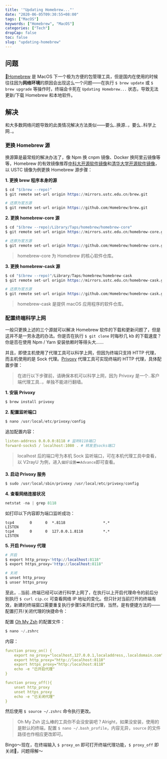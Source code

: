 ```yaml
---
title: '"Updating Homebrew..."'
date: "2020-06-05T09:30:55+08:00"
tags: ["MacOS"]
keywords: ["Homebrew", "MacOS"]
categories: ["Tech"]
dropCap: false
toc: false
slug: "updating-homebrew"
---
```

## 问题
[Homebrew](https://brew.sh/index_zh-cn) 是 MacOS 下一个极为方便的包管理工具，但是国内在使用的时候往往因为**网络环境**的原因会出现这么一个问题——在执行 `$ brew update` 或 `$ brew upgrade` 等操作时，终端会卡死在 `Updating Homebrew...` 状态，导致无法更新/下载 Homebrew 和本地软件。

## 解决
和大多数网络问题导致的此类情况解决方法类似——要么..换源..，要么..科学上网..。

### 更换 Homebrew 源
换源算是最常规的解决办法了，像 Npm 换 cnpm 镜像、Docker 换阿里云镜像等等，Homebrew 的有效镜像推荐[中科大开源软件镜像](http://mirrors.ustc.edu.cn/help/brew.git.html)和[清华大学开源软件镜像](https://mirror.tuna.tsinghua.edu.cn/help/homebrew/)，以 USTC 镜像为例更换 Homebrew 源步骤：

**1. 更换 brew 程序本身的源**

```s
$ cd "$(brew --repo)"
$ git remote set-url origin https://mirrors.ustc.edu.cn/brew.git

# 还原为官方源
$ git remote set-url origin https://github.com/Homebrew/brew.git
```

**2. 更换 homebrew-core 源**

```s
$ cd "$(brew --repo)/Library/Taps/homebrew/homebrew-core"
$ git remote set-url origin https://mirrors.ustc.edu.cn/homebrew-core.git

# 还原为官方源
$ git remote set-url origin https://github.com/Homebrew/homebrew-core.git
```

> homebrew-core 为 Homebrew 的核心软件仓库。

**3. 更换 homebrew-cask 源**

```s
$ cd "$(brew --repo)"/Library/Taps/homebrew/homebrew-cask
$ git remote set-url origin https://mirrors.ustc.edu.cn/homebrew-cask.git

# 还原为官方源
$ git remote set-url origin https://github.com/Homebrew/homebrew-cask.git
```

> homebrew-cask 是提供 macOS 应用程序的软件仓库。

### 配置终端科学上网
一般只更换上述的三个源就可以解决 Homebrew 软件的下载和更新问题了，但是这并不是一劳永逸的办法。你是否在执行 `$ git clone` 时每秒几 kb 的下载速度？你是否在使用 Npm / Yarn 安装依赖时等得头大……

并且，即使主机使用了代理工具可以科学上网，但因为终端只支持 HTTP 代理，而主机使用的是 Sock 代理。[Privoxy](https://www.privoxy.org/) 代理工具可实现终端的 HTTP 代理，具体配置步骤：

> 在进行以下步骤前，请确保本机可以科学上网，因为 Privoxy 是一个..客户端代理工具..，单独不能进行翻墙。

**1. 安装 Privoxy**

```s
$ brew install privoxy
```

**2. 配置监听端口**

```s
$ nano /usr/local/etc/privoxy/config
```

追加配置内容：

```yaml
listen-address 0.0.0.0:8118 # 监听8118端口
forward-socks5 / localhost:1080 . # 转发至socks端口
```

> localhost 后的端口号为本机 Sock 监听端口，可在本机代理工具中查看，以 V2rayU 为例，进入`偏好设置`➡️`Advance`即可查看。

**3. 启动 Privoxy 服务**

```s
$ sudo /usr/local/sbin/privoxy /usr/local/etc/privoxy/config
```

**4. 查看网络连接状况**

```s
netstat -na | grep 8118
```

如打印以下内容即为端口监听成功：

```
tcp4       0      0  *.8118                 *.*                    LISTEN
tcp4       0      0  127.0.0.1.8118         *.*                    LISTEN
```

**5. 开启 Privoxy 代理**

```s
# 开启
$ export http_proxy='http://localhost:8118'
$ export https_proxy='http://localhost:8118'

# 关闭
$ unset http_proxy
$ unser https_proxy
```

至此，..当前..终端已经可以进行科学上网了，在执行以上开启代理命令的前后分别执行 `$ curl cip.cc` 可查看网络 IP 地址的变化。但只针对当前打开的终端有效，新建的终端窗口需要重复执行步骤5来开启代理，当然，是有便捷方法的——配置打开/关闭代理的快捷命令：

配置 [Oh My Zsh](https://ohmyz.sh/) 的配置文件：

```s
$ nano ~/.zshrc
```

内容：

```yaml
function proxy_on() {
    export no_proxy="localhost,127.0.0.1,localaddress,.localdomain.com"
    export http_proxy="http://localhost:8118"
    export https_proxy="http:/localhost:8118"
    echo -e "已开启代理"
}

function proxy_off(){
    unset http_proxy
    unset https_proxy
    echo -e "已关闭代理"
}
```

然后使用 `$ source ~/.zshrc` 命令执行更改。

> Oh My Zsh 这么棒的工具你不会没安装吧？Alright，如果没安装，使用的是默认的终端，配置 `$ nano ~/.bash_profile`，内容无异，`source` 的文件路径也作相应更改即可。

Bingo～现在，在终端输入 `$ proxy_on` 即可打开终端代理功能，`$ proxy_off` 即关闭🤟，问题得解～

